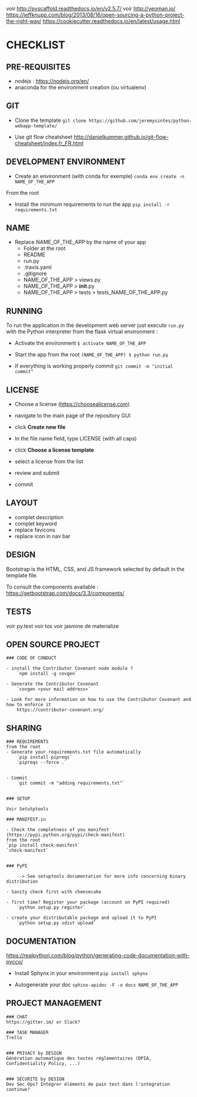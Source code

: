 voir http://pyscaffold.readthedocs.io/en/v2.5.7/
voir http://yeoman.io/
https://jeffknupp.com/blog/2013/08/16/open-sourcing-a-python-project-the-right-way/
https://cookiecutter.readthedocs.io/en/latest/usage.html


# CHECKLIST

## PRE-REQUISITES
- nodejs : https://nodejs.org/en/
- anaconda for the environment creation (ou virtualenv)




## GIT

- Clone the template
	`git clone https://github.com/jeremysintes/python-webapp-template/`

- Use git flow cheatsheet
	http://danielkummer.github.io/git-flow-cheatsheet/index.fr_FR.html




## DEVELOPMENT ENVIRONMENT

- Create an environment (with conda for exemple)
	`conda env create -n NAME_OF_THE_APP`

From the root
- Install the minimum requirements to run the app
	`pip install -r requirements.txt`



## NAME

- Replace NAME_OF_THE_APP by the name of your app
	- Folder at the root
	- README
	- run.py
	- .travis.yaml
	- .gitignore
	- NAME_OF_THE_APP > views.py
	- NAME_OF_THE_APP > __init__.py
	- NAME_OF_THE_APP > tests > tests_NAME_OF_THE_APP.py



## RUNNING


To run the application in the development web server just execute `run.py` with the Python interpreter from the flask virtual environment :

- Activate the environment 
	`$ activate NAME_OF_THE_APP`

- Start the app
	from the root
	`(NAME_OF_THE_APP) $ python run.py`


- If everything is working properly commit
	`git commit -m "initial commit"`




## LICENSE

- Choose a license (https://choosealicense.com)

- navigate to the main page of the repository GUI

- click __Create new file__

- In the file name field, type LICENSE (with all caps)

- click __Choose a license template__

- select a license from the list

- review and submit

- commit




## LAYOUT

- complet description
- complet keyword
- replace favicons
- replace icon in nav bar



## DESIGN

Bootstrap is the HTML, CSS, and JS framework selected by default in the template file.

To consult the components available : 
	https://getbootstrap.com/docs/3.3/components/




## TESTS

voir py.test
voir tox
voir jasmine de materialize





## OPEN SOURCE PROJECT

	### CODE OF CONDUCT

	- install the Contributor Covenant node module ?
		`npm install -g covgen`

	- Generate the Contributor Covenant
		`covgen <your mail address>`	

	- Look for more information on how to use the Contributor Covenant and how to enforce it
		https://contributor-covenant.org/




## SHARING

	### REQUIREMENTS
	from the root
	- Generate your requirements.txt file automatically 
		`pip install pipreqs`
		`pipreqs --force .`


	- Commit
		`git commit -m "adding requirements.txt"`


	### SETUP

	Voir Setutptools

	### MANIFEST.in

	- Check the completness of you manifest (https://pypi.python.org/pypi/check-manifest)
	from the root
	`pip install check-manifest`
	`check-manifest`


	### PyPI 

		--> See setuptools documentation for more info concerning binary distribution

	- Sanity check first with cheesecake

	- first time? Register your package (account on PyPI required)
		`python setup.py register`

	- create your distributable package and upload it to PyPI
		`python setup.py sdist upload`



## DOCUMENTATION

https://realpython.com/blog/python/generating-code-documentation-with-pycco/

- Install Sphynx in your environment
	`pip install sphynx`

- Autogenerate your doc
	`sphinx-apidoc -F -o docs NAME_OF_THE_APP`




## PROJECT MANAGEMENT
	### CHAT
	https://gitter.im/ or Slack?

	### TASK MANAGER
	Trello

	
	### PRIVACY by DESIGN
	Génération automatique des textes réglementaires (DPIA, Confidentiality Policy, ...)


	### SECURITE by DESIGN
	Dev Sec Ops? Intégrer éléments de pain test dans l'intégration continue?
